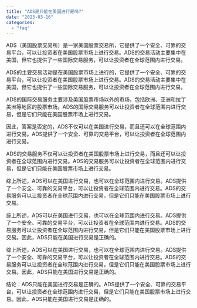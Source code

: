 ```yaml
---
title: "ADS是只能在美国进行是吗?"
date: "2023-03-16"
categories: 
  - "faq"
---
```


ADS（美国股票交易所）是一家美国股票交易所，它提供了一个安全、可靠的交易平台，可以让投资者在美国股票市场上进行交易。ADS的交易活动主要集中在美国，但它也提供了一些国际交易服务，可以让投资者在全球范围内进行交易。

ADS的主要交易活动是在美国股票市场上进行的，它提供了一个安全、可靠的交易平台，可以让投资者在美国股票市场上进行交易。ADS的交易活动主要集中在美国，但它也提供了一些国际交易服务，可以让投资者在全球范围内进行交易。

ADS的国际交易服务主要涉及美国股票市场以外的市场，包括欧洲、亚洲和拉丁美洲等地区的股票市场。ADS的国际交易服务可以让投资者在全球范围内进行交易，但是它们只能在美国股票市场上进行交易。

因此，答案是否定的，ADS不仅可以在美国进行交易，而且还可以在全球范围内进行交易。ADS提供了一个安全、可靠的交易平台，可以让投资者在全球范围内进行交易。

ADS的交易服务不仅可以让投资者在美国股票市场上进行交易，而且还可以让投资者在全球范围内进行交易。ADS的交易服务可以让投资者在全球范围内进行交易，但是它们只能在美国股票市场上进行交易。

综上所述，ADS可以在美国进行交易，也可以在全球范围内进行交易。ADS提供了一个安全、可靠的交易平台，可以让投资者在全球范围内进行交易。ADS的交易服务可以让投资者在全球范围内进行交易，但是它们只能在美国股票市场上进行交易。

综上所述，ADS可以在美国进行交易，也可以在全球范围内进行交易。ADS提供了一个安全、可靠的交易平台，可以让投资者在全球范围内进行交易。ADS的交易服务可以让投资者在全球范围内进行交易，但是它们只能在美国股票市场上进行交易。因此，ADS只能在美国进行交易是正确的。

综上所述，ADS可以在美国进行交易，也可以在全球范围内进行交易。ADS提供了一个安全、可靠的交易平台，可以让投资者在全球范围内进行交易。ADS的交易服务可以让投资者在全球范围内进行交易，但是它们只能在美国股票市场上进行交易。因此，ADS只能在美国进行交易是正确的。

结论：ADS只能在美国进行交易是正确的。ADS提供了一个安全、可靠的交易平台，可以让投资者在全球范围内进行交易，但是它们只能在美国股票市场上进行交易。因此，ADS只能在美国进行交易是正确的。
